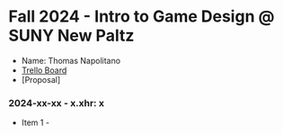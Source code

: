 # Fall 2024 - Intro to Game Design @ SUNY New Paltz
* Name: Thomas Napolitano
* [Trello Board]( )
* [Proposal]

### 2024-xx-xx - x.xhr: x
* Item 1 -
